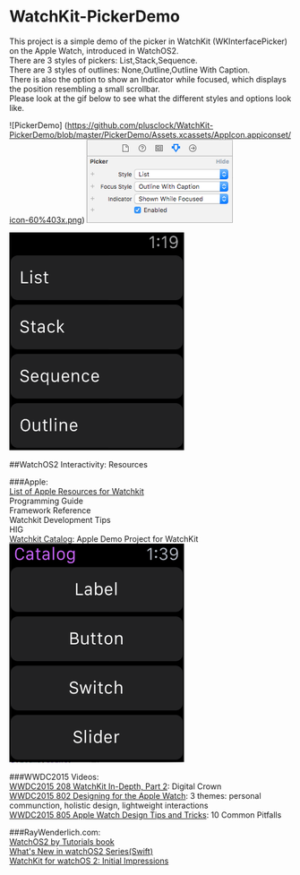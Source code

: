 # WatchKit-PickerDemo

This project is a simple demo of the picker in WatchKit (WKInterfacePicker) on the Apple Watch, introduced in WatchOS2.  
There are 3 styles of pickers: List,Stack,Sequence.  
There are 3 styles of outlines: None,Outline,Outline With Caption.  
There is also the option to show an Indicator while focused, which displays the position resembling a small scrollbar.   
Please look at the gif below to see what the different styles and options look like.

![PickerDemo] (https://github.com/plusclock/WatchKit-PickerDemo/blob/master/PickerDemo/Assets.xcassets/AppIcon.appiconset/icon-60%403x.png)       ![attributesInspectorPicker](https://github.com/plusclock/WatchKit-PickerDemo/blob/master/attributesInspectorPicker.png)

![pickerDemo](https://github.com/plusclock/WatchKit-PickerDemo/blob/master/pickerDemo.gif)   

##WatchOS2 Interactivity: Resources

###Apple:  
[List of Apple Resources for Watchkit](https://developer.apple.com/watchkit/)  
Programming Guide  
Framework Reference  
Watchkit Development Tips  
HIG  
[Watchkit Catalog](https://developer.apple.com/library/ios/samplecode/WKInterfaceCatalog/Introduction/Intro.html): Apple Demo Project for WatchKit   
![Watchkit Catalog](https://github.com/plusclock/WatchKit-PickerDemo/blob/master/apple_catalog.png)


###WWDC2015 Videos:  
[WWDC2015 208 WatchKit In-Depth, Part 2](https://developer.apple.com/videos/play/wwdc2015-208/): Digital Crown  
[WWDC2015 802 Designing for the Apple Watch](https://developer.apple.com/videos/play/wwdc2015-802/): 3 themes: personal communction, holistic design, lightweight interactions  
[WWDC2015 805 Apple Watch Design Tips and Tricks](https://developer.apple.com/videos/play/wwdc2015-805/): 10 Common Pitfalls


###RayWenderlich.com:  
[WatchOS2 by Tutorials book](http://www.raywenderlich.com/store/watchos-2-by-tutorials)  
[What's New in watchOS2 Series(Swift)](http://www.raywenderlich.com/video-tutorials#watchos2)  
[WatchKit for watchOS 2: Initial Impressions](http://www.raywenderlich.com/108415/watchkit-for-watchos-2)  
